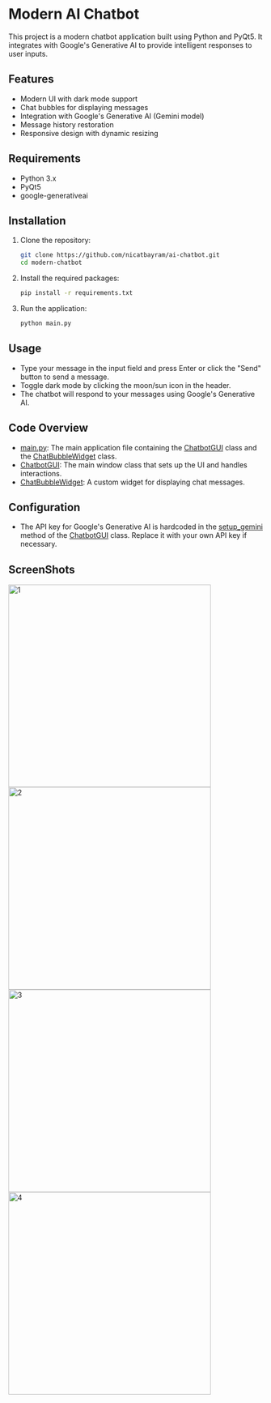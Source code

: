 # Modern AI Chatbot

This project is a modern chatbot application built using Python and PyQt5. It integrates with Google's Generative AI to provide intelligent responses to user inputs.

## Features

- Modern UI with dark mode support
- Chat bubbles for displaying messages
- Integration with Google's Generative AI (Gemini model)
- Message history restoration
- Responsive design with dynamic resizing

## Requirements

- Python 3.x
- PyQt5
- google-generativeai

## Installation

1. Clone the repository:
    ```sh
    git clone https://github.com/nicatbayram/ai-chatbot.git
    cd modern-chatbot
    ```

2. Install the required packages:
    ```sh
    pip install -r requirements.txt
    ```

3. Run the application:
    ```sh
    python main.py
    ```

## Usage

- Type your message in the input field and press Enter or click the "Send" button to send a message.
- Toggle dark mode by clicking the moon/sun icon in the header.
- The chatbot will respond to your messages using Google's Generative AI.

## Code Overview

- [main.py](http://_vscodecontentref_/0): The main application file containing the [ChatbotGUI](http://_vscodecontentref_/1) class and the [ChatBubbleWidget](http://_vscodecontentref_/2) class.
- [ChatbotGUI](http://_vscodecontentref_/3): The main window class that sets up the UI and handles interactions.
- [ChatBubbleWidget](http://_vscodecontentref_/4): A custom widget for displaying chat messages.

## Configuration

- The API key for Google's Generative AI is hardcoded in the [setup_gemini](http://_vscodecontentref_/5) method of the [ChatbotGUI](http://_vscodecontentref_/6) class. Replace it with your own API key if necessary.

## ScreenShots

<img width="400" alt="1" src="https://github.com/user-attachments/assets/8596132a-36f9-4c6a-8c56-86f9a4bd0547" />
<img width="400" alt="2" src="https://github.com/user-attachments/assets/23c2d5bd-d6f8-464f-bbd3-32600d5b1de9" />
<img width="400" alt="3" src="https://github.com/user-attachments/assets/e74c2f77-7fae-47d5-97ba-801e1d381098" />
<img width="400" alt="4" src="https://github.com/user-attachments/assets/badf7438-4393-43f0-86c0-d8f94790c1ac" />
